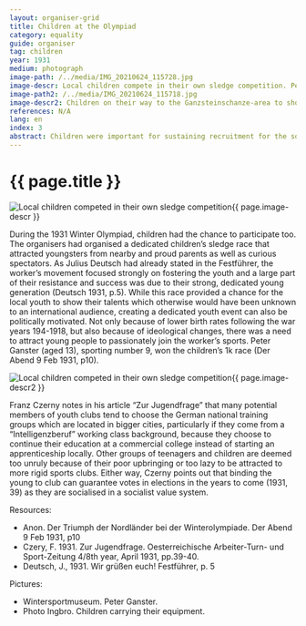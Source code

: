```yaml
---
layout: organiser-grid
title: Children at the Olympiad
category: equality
guide: organiser
tag: children
year: 1931
medium: photograph
image-path: /../media/IMG_20210624_115728.jpg
image-descr: Local children compete in their own sledge competition. Peter Ganster (aged 13) wins the competition
image-path2: /../media/IMG_20210624_115718.jpg
image-descr2: Children on their way to the Ganzsteinschanze-area to showcase their skiing skills
references: N/A
lang: en
index: 3
abstract: Children were important for sustaining recruitment for the social democratic cause. Therefore, children had their own competition, much to the delight of local and international guests.
---
```

<body>
    <div class="infotext">
        <h1 id="title">{{ page.title }}</h1>
        <div class="grid-item" id="exhibit-image"><img src="/../media/IMG_20210624_115728.jpg" class="img-fluid" alt="Local children competed in their own sledge competition">{{ page.image-descr }}</div>
        <p>During the 1931 Winter Olympiad, children had the chance to participate too. The organisers had organised a dedicated children’s sledge race that attracted youngsters from nearby and proud parents as well as curious spectators. As Julius Deutsch had already stated in the Festführer, the worker’s movement focused strongly on fostering the youth and a large part of their resistance and success was due to their strong, dedicated young generation (Deutsch 1931, p.5). While this race provided a chance for the local youth to show their talents which otherwise would have been unknown to an international audience, creating a dedicated youth event can also be politically motivated. Not only because of lower birth rates following the war years 194-1918, but also because of ideological changes, there was a need to attract young people to passionately join the worker’s sports. Peter Ganster (aged 13), sporting number 9, won the children’s 1k race (Der Abend 9 Feb 1931, p10).</p>
        <div class="grid-item" id="exhibit-image"><img src="/../media/IMG_20210624_115718.jpg" class="img-fluid" alt="Local children competed in their own sledge competition">{{ page.image-descr2 }}</div>
        <p>Franz Czerny notes in his article “Zur Jugendfrage” that many potential members of youth clubs tend to choose the German national training groups which are located in bigger cities, particularly if they come from a “Intelligenzberuf” working class background, because they choose to continue their education at a commercial college instead of starting an apprenticeship locally. Other groups of teenagers and children are deemed too unruly because of their poor upbringing or too lazy to be attracted to more rigid sports clubs. Either way, Czerny points out that binding the young to club can guarantee votes in elections in the years to come (1931, 39) as they are socialised in a socialist value system.</p>
        <div class="resources">
            <div class="resource-title">Resources:</div>
                <ul>
                    <li>Anon. Der Triumph der Nordländer bei der Winterolympiade. <span id="source">Der Abend</span> 9 Feb 1931, p10</li>
                    <li>Czery, F. 1931. Zur Jugendfrage. <span id="source">Oesterreichische Arbeiter-Turn- und Sport-Zeitung</span> 4/8th year, April 1931, pp.39-40.</li>
                    <li>Deutsch, J., 1931. Wir grüßen euch! <span id="source">Festführer</span>, p. 5</li>
                </ul>
            <div class="resource-title">Pictures:</div>
                <ul>
                    <li>Wintersportmuseum. Peter Ganster.</li>
                    <li>Photo Ingbro. Children carrying their equipment.</li>
                </ul> 
        </div>
    </div>
</body>
